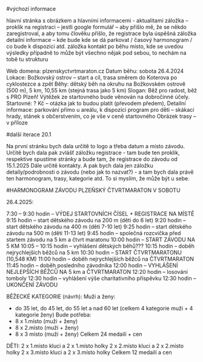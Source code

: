 #výchozí informace

hlavní stránka s obrázkem a hlavními informacemi - aktualitami
záložka – proklik na registraci – jestli google formulář – aby přišlo mě, že se někdo zaregistroval, a aby tomu člověku přišlo, že registrace byla úspěšná
záložka detailní informace – kde bude kde se dá parkovat / časový harmonogram / co bude k dispozici atd.
záložka kontakt
po běhu místo, kde se uvedou výsledky
případně to může být všechno nějak pod sebou, to nechám na tobě tu strukturu



Web domena: plzenskyctvrtmaraton.cz
Datum běhu: sobota 26.4.2024
Lokace: Božkovský ostrov – start a cíl, trasa směrem do Koterova po cyklostezce a zpět
Běhy: dětský běh na okruhu na Božkovském ostrově (500 m), 5 km, 10,55 km (stejná trasa jako 5 km)
Slogan: Běž pro radost, běž s PRO Plzeň!
Výtěžek ze startovného bude věnován na dobročinné účely.
Startovné: ? Kč – otázka jak to budou platit (převodem předem),
Detailní informace: parkování přímo u areálu, k dispozici program pro děti – skákací hrady, stánek s občerstvením, co je vše v ceně startovného
Obrázek trasy – v příloze


#další iterace 20.1


Na první stránku bych dala určitě to logo a třeba datum a místo závodu.
Určitě bych dala pak zvlášť záložku registrace - tam bude ten proklik, respektive spustíme stránky a bude tam, že registrace do závodu od 15.1.2025
Dále určitě kontakty.
 A pak bych dala jen záložku detaily/podrobnosti o závodu (nebo jak to nazvat?) - a tam bych dala právě ten harmonogram, trasy, kategorie atd. To si myslím, že může být u sebe.



#HARMONOGRAM ZÁVODU PLZEŇSKÝ ČTVRTMARATON V SOBOTU

26.4.2025:

7:30 – 9:30 hodin – VÝDEJ STARTOVNÍCH ČÍSEL + REGISTRACE NA MÍSTĚ
9:15 hodin – start dětského závodu na 200 m (děti do 6 let)
9:20 hodin – start dětského závodu na 400 m (děti 7-10 let)
9:25 hodin – start dětského závodu na 500 m (děti 11-13 let)
9:45 hodin – společná rozcvička před startem závodu na 5 km a čtvrt maratonu
10:00 hodin – START ZÁVODU NA 5 KM
10:05 – 10:15 hodin – vyhlášení dětských běhů???
10:15 hodin – doběh nejrychlejších běžců na 5 km
10:30 hodin – START ČTVRTMARATONU (10,548 KM)
11:00 hodin – doběh nejrychlejších běžců na ČTVRTMARATON
11:45 hodin – doběh posledního závodníka
12:00 hodin – VYHLÁŠENÍ NEJLEPŠÍCH BĚŽCŮ NA 5 km a ČTVRTMARATON
12:20 hodin – losování tomboly
12:30 hodin – vyhlášení výše charitativního příspěvku
12:30 hodin – UKONČENÍ ZÁVODU

BĚŽECKÉ KATEGORIE (návrh):
Muži a ženy:
- do 35 let, do 45 let, do 55 let a nad 60 let (celkem 4 kategorie muži + 4 kategorie
ženy)
Bude potřeba:
- 8 x 1.místo (muži + ženy)
- 8 x 2.místo (muži + ženy)
- 8 x 3 místo (muži + ženy)
Celkem 24 medailí + cen

DĚTI:
2 x 1.místo kluci a 2 x 1.místo holky
2 x 2.místo kluci a 2 x 2.místo holky
2 x 3.místo kluci a 2 x 3.místo holky
Celkem 12 medailí a cen
